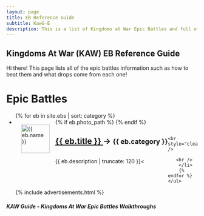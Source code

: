 ```yaml
---
layout: page
title: EB Reference Guide
subtitle: KawG-E
description: This is a list of Kingdoms at War Epic Battles and full of usefule tips and instructions on how to beat them.
---
```

## Kingdoms At War (KAW) EB Reference Guide

<p class="message">
    Hi there! This page lists all of the epic battles information such as how to beat them and what drops come from each one!
</p>

<div class="related">
    <h1>Epic Battles</h1>
    <ul class="related-posts">
        {% for eb in site.ebs  | sort: category %}
        <li style="clear:both">
            {% if eb.photo_path %}
                <img src="{{ eb.photo_path }}" alt="{{ eb.name }}" style="float:left; width:75px; margin:15px;" itemprop="image">
            {% endif %}
            <h2 style="float:left">
                <a href="{{ site.baseurl }}{{ eb.url }}" itemprop="url" style="">
                    <span itemprop="name">{{ eb.title }}</span>                     
                  </a> -> 
                  <small>{{ eb.category }}</small>
            </h2>
            <br>
            <p  itemprop="description" style="float:left">
                    {{ eb.description | truncate: 120 }}<
            </p>
            
            <br style="clear:both" />

       <hr />
        </li>
        {% endfor %}
    </ul>


<div class="advert">
    {% include advertisements.html %}
</div>
</div>

##### KAW Guide - Kingdoms At War Epic Battles Walkthroughs


